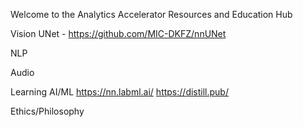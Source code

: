 Welcome to the Analytics Accelerator Resources and Education Hub



Vision
UNet - https://github.com/MIC-DKFZ/nnUNet

NLP


Audio



Learning AI/ML
https://nn.labml.ai/
https://distill.pub/

Ethics/Philosophy


